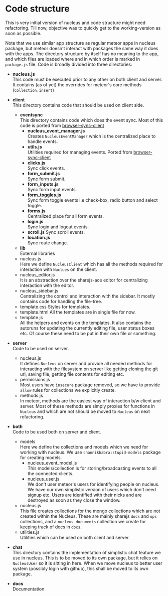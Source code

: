 # Code structure

This is very initial version of nucleus and code structure might need refactoring. Till now, objective was to quickly get to the working-version as soon as possible.

Note that we use similar app structure as regular meteor apps in nucleus package, but meteor doesn't interact with packages the same way it does with the apps. The directory structure by itself has no meaning to the app, and which files are loaded where and in which order is marked in `package.js` file.  Code is broadly divided into three directories:

* **nucleus.js**  
  This code must be executed prior to any other on both client and server. It contains (as of yet) the overrides for meteor's core methods (`Collection.insert`)  

* **client**  
  This directory contains code that should be used on client side.
  * **eventsync**  
    This directory contains code which does the event sync. Most of this code is ported from [browser-sync-client](https://github.com/shakyShane/browser-sync-client)
      * **nucleus_event_manager.js**  
        Creates `NucleusEventManager` which is the centralized place to handle events.
      * **utils.js**  
        Utilities required for managing events. Ported from [browser-sync-client](https://github.com/shakyShane/browser-sync-client)
      * **clicks.js**                
        Sync click events. 
      * **form_submit.js**           
        Sync form submit.
      * **form_inputs.js**           
        Sync form input events.
      * **form_toggles.js**          
        Sync form toggle events i.e check-box, radio button and select toggle.
      * **forms.js**             
        Centralized place for all form events.
      * **login.js**                 
        Sync login and logout events.
      * **scroll.js**
        Sync scroll events.
      * **location.js**              
        Sync route change.      
  * **lib**  
    External libraries
  * nucleus.js  
    Here we define `NucleusClient` which has all the methods required for interaction with `Nuclues` on the client.
  * nucleus_editor.js  
    It is an abstraction over the sharejs-ace editor for centralizing interaction with the editor. 
  * nucleus_sidebar.js   
    Centralizing the control and interaction with the sidebar. It mostly contains code for handling the file-tree.
  * template.css
    Styles for templates.
  * template.html
    All the templates are in single file for now. 
  * template.js  
    All the helpers and events on the templates. It also contains the autoruns for updating the currently editing file, user status boxes etc. Of course these need to be put in their own file or something.
* **server**  
  Code to be used on server.
  * nucleus.js  
    It defines `Nucleus` on server and provide all needed methods for interacting with the filesystem on server like getting cloning the git url, saving file, getting file contents for editing etc.
  * permissions.js  
    Most users have `insecure` package removed, so we have to provide `allow` rules for collections we explicitly create.
  * methods.js  
    In meteor, methods are the easiest way of interaction b/w client and server. Most of these methods are simply proxies for functions in `Nucleus` and which are not should be moved to `Nucleus` on next refactoring.
* **both**  
  Code to be used both on server and client.
  * models  
    Here we define the collections and models which we need for working with nucleus. We use `channikhabra:stupid-models` package for creating models.
    * nucleus_event_model.js  
      This models/collection is for storing/broadcasting events to all the connected clients. 
    * nucleus_user.js  
      We don't user meteor's users for identifying people on nucleus. We have our own simplistic version of users which don't need signup etc. Users are identified with their nicks and are destroyed as soon as they close the window.
  * nucleus.js  
    This file creates collections for the mongo collections which are not created within the Nucleus. These are mainly sharejs `docs` and `ops` collections, and a `nucleus_documents` collection we create for keeping track of docs in `docs`.
  * utilities.js  
    Utilities which can be used on both client and server.
  
* **chat**  
  This directory contains the implementation of simplistic chat feature we use in nucleus. This is to be moved to its own package, but it relies on `NucleusUser` so it is sitting in here. When we move nucleus to better user system (possibly login with github), this shall be moved to its own package. 

* **docs**  
  Documentation








